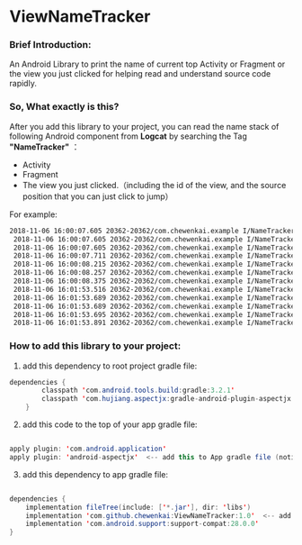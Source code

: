 # ViewNameTracker
### Brief Introduction:
An Android Library to print the name of current top Activity or Fragment or the view you just clicked for helping read and understand source code rapidly.

### So, What exactly is this?
After you add this library to your project, you can read the name stack of following Android component from **Logcat** by searching the Tag **"NameTracker"** ：
- Activity 
- Fragment 
- The view you just clicked.（including the id of the view, and the source position that you can just click to jump）

For example:

``` bash
2018-11-06 16:00:07.605 20362-20362/com.chewenkai.example I/NameTracker: ➤ Where am I？ Activity:MainActivity
 2018-11-06 16:00:07.605 20362-20362/com.chewenkai.example I/NameTracker: ➤ Where am I？ Activity:MainActivity
 2018-11-06 16:00:07.605 20362-20362/com.chewenkai.example I/NameTracker: ➤ Where am I？ Activity:MainActivity
 2018-11-06 16:00:07.711 20362-20362/com.chewenkai.example I/NameTracker:         ➤ Where am I？ Fragment:HomeContainerFragment
 2018-11-06 16:00:08.215 20362-20362/com.chewenkai.example I/NameTracker:         ➤ Where am I？ Fragment:UserPageVideoFragment
 2018-11-06 16:00:08.257 20362-20362/com.chewenkai.example I/NameTracker:         ➤ Where am I？ Fragment:HomeHotFeedFragment
 2018-11-06 16:00:08.375 20362-20362/com.chewenkai.example I/NameTracker:         ➤ Where am I？ Fragment:MasterplateListFragment
 2018-11-06 16:01:53.516 20362-20362/com.chewenkai.example I/NameTracker:                 ☞What did I clicked？ You are in com.chewenkai.example.presentation.module.home.provider.CardItemProvider$ViewHolderCardItemProvider.java:486 and Clicked a View：View：android.support.v7.widget.AppCompatImageView{4a2d741 VFED..C.. ...P.... 0,0-135,135 #7f090140 app:id/item_card_avatar}
 2018-11-06 16:01:53.689 20362-20362/com.chewenkai.example I/NameTracker: ➤ Where am I？ Activity:FragmentZygoteActivity
 2018-11-06 16:01:53.689 20362-20362/com.chewenkai.example I/NameTracker: ➤ Where am I？ Activity:FragmentZygoteActivity
 2018-11-06 16:01:53.695 20362-20362/com.chewenkai.example I/NameTracker:         ➤ Where am I？ Fragment:UserProfileFragment
 2018-11-06 16:01:53.891 20362-20362/com.chewenkai.example I/NameTracker:         ➤ Where am I？ Fragment:UserPageGuestVideoFragment
```

### How to add this library to your project:
1. add this dependency to root project gradle file:
``` java
dependencies {
        classpath 'com.android.tools.build:gradle:3.2.1'
        classpath 'com.hujiang.aspectjx:gradle-android-plugin-aspectjx:2.0.4'  <-- add this to Project gradle file
    }
```
2. add this code to the top of your app gradle file:
``` java

apply plugin: 'com.android.application'
apply plugin: 'android-aspectjx'  <-- add this to App gradle file (notice, add this below "apply plugin: 'com.android.application'")

```
3. add this dependency to app gradle file:
``` java

dependencies {
    implementation fileTree(include: ['*.jar'], dir: 'libs')
    implementation 'com.github.chewenkai:ViewNameTracker:1.0'  <-- add this to App gradle file
    implementation 'com.android.support:support-compat:28.0.0'
}
```
